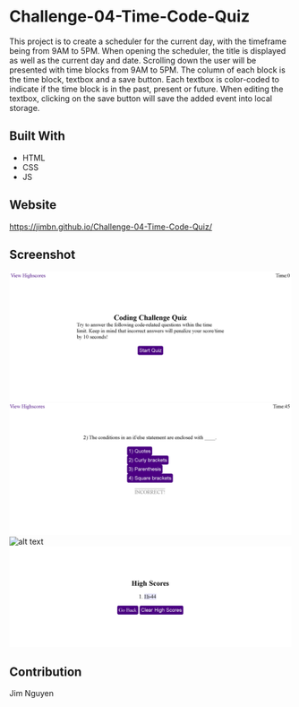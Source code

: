 # Challenge-04-Time-Code-Quiz

This project is to create a scheduler for the current day, with the timeframe being from 9AM to 5PM. When opening the scheduler, the title is displayed as well as the current day and date. Scrolling down the user will be presented with time blocks from 9AM to 5PM. The column of each block is the time block, textbox and a save button. Each textbox is color-coded to indicate if the time block is in the past, present or future. When editing the textbox, clicking on the save button will save the added event into local storage.

## Built With
* HTML
* CSS
* JS

## Website
https://jimbn.github.io/Challenge-04-Time-Code-Quiz/

## Screenshot
![alt text](assets/screenshot/intro-page.png?raw=true)
![alt text](assets/screenshot/q-and-a.png?raw=true)
![alt text](assets/screenshot/enter-intial.png?raw=true)
![alt text](assets/screenshot/high-score-page.png?raw=true)

## Contribution
Jim Nguyen